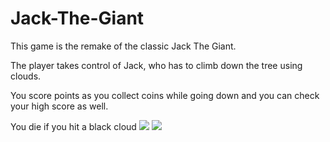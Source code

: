 # Jack-The-Giant

This game is the remake of the classic Jack The Giant.

The player takes control of Jack, who has to climb down the tree using clouds.

You score points as you collect coins while going down and you can check your high score as well.

You die if you hit a black cloud
![](page1.png)
![](page2.png)
